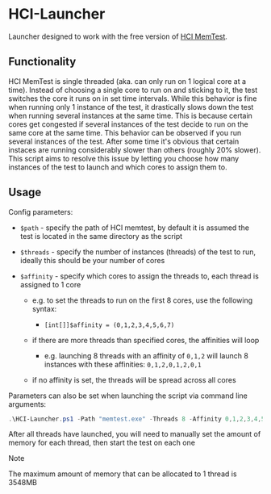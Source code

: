 # HCI-Launcher

Launcher designed to work with the free version of [HCI MemTest](https://hcidesign.com/memtest/).

## Functionality

HCI MemTest is single threaded (aka. can only run on 1 logical core at a time). Instead of choosing a single core to run on and sticking to it, the test switches the core it runs on in set time intervals. While this behavior is fine when running only 1 instance of the test, it drastically slows down the test when running several instances at the same time. This is because certain cores get congested if several instances of the test decide to run on the same core at the same time. This behavior can be observed if you run several instances of the test. After some time it's obvious that certain instaces are running considerably slower than others (roughly 20% slower). This script aims to resolve this issue by letting you choose how many instances of the test to launch and which cores to assign them to.

## Usage

Config parameters:

- `$path` - specify the path of HCI memtest, by default it is assumed the test is located in the same directory as the script

- `$threads` - specify the number of instances (threads) of the test to run, ideally this should be your number of cores

- `$affinity` - specify which cores to assign the threads to, each thread is assigned to 1 core
    - e.g. to set the threads to run on the first 8 cores, use the following syntax:
        - `[int[]]$affinity = (0,1,2,3,4,5,6,7)`

    - if there are more threads than specified cores, the affinities will loop
        - e.g. launching 8 threads with an affinity of `0,1,2` will launch 8 instances with these affinities: `0,1,2,0,1,2,0,1`

    - if no affinity is set, the threads will be spread across all cores

Parameters can also be set when launching the script via command line arguments:
```powershell
.\HCI-Launcher.ps1 -Path "memtest.exe" -Threads 8 -Affinity 0,1,2,3,4,5,6,7
```

After all threads have launched, you will need to manually set the amount of memory for each thread, then start the test on each one

>[!Note]
>The maximum amount of memory that can be allocated to 1 thread is 3548MB
